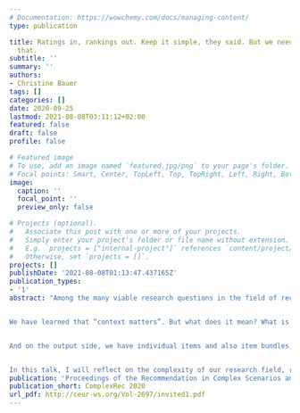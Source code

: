 ```yaml
---
# Documentation: https://wowchemy.com/docs/managing-content/
type: publication

title: Ratings in, rankings out. Keep it simple, they said. But we need more than
  that.
subtitle: ''
summary: ''
authors:
- Christine Bauer
tags: []
categories: []
date: 2020-09-25
lastmod: 2021-08-08T03:11:12+02:00
featured: false
draft: false
profile: false

# Featured image
# To use, add an image named `featured.jpg/png` to your page's folder.
# Focal points: Smart, Center, TopLeft, Top, TopRight, Left, Right, BottomLeft, Bottom, BottomRight.
image:
  caption: ''
  focal_point: ''
  preview_only: false

# Projects (optional).
#   Associate this post with one or more of your projects.
#   Simply enter your project's folder or file name without extension.
#   E.g. `projects = ["internal-project"]` references `content/project/deep-learning/index.md`.
#   Otherwise, set `projects = []`.
projects: []
publishDate: '2021-08-08T01:13:47.437165Z'
publication_types:
- '1'
abstract: "Among the many viable research questions in the field of recommender systems, a frequently addressed problem is to accurately predict the relevance of individual items to users, with the goal of presenting the assumedly most relevant ones as recommendations. Typically, we have users’ (explicit or implicit) ratings as input and rankings of items as output. Complex enough, yet too simplistic to reflect reality and indeed meet the various demands in practice.


We have learned that “context matters”. But what does it mean? What is the context that matters? And how do we get the relevant signals?  It is more than what we currently ascribe to and reflect in what we call “context-aware recommender systems”. Let’s have a view to related fields that deal with context as deeply complex input.


And on the output side, we have individual items and also item bundles, complementaries, sequences, repeated recommendations, etc. What do we actually want to present? And how? For who? And why? A ranked list as output may seem like an appropriate one-size-fits-all solution, does it?


In this talk, I will reflect on the complexity of our research field, reach out to related fields such as context-aware computing and pervasive advertising for inspiration, and I will raise a lot of questions that have yet to be answered."
publication: 'Proceedings of the Recommendation in Complex Scenarios and the Impact of Recommender Systems 2020 (ComplexRec-ImpactRS 2020)'
publication_short: ComplexRec 2020
url_pdf: http://ceur-ws.org/Vol-2697/invited1.pdf
---
```

